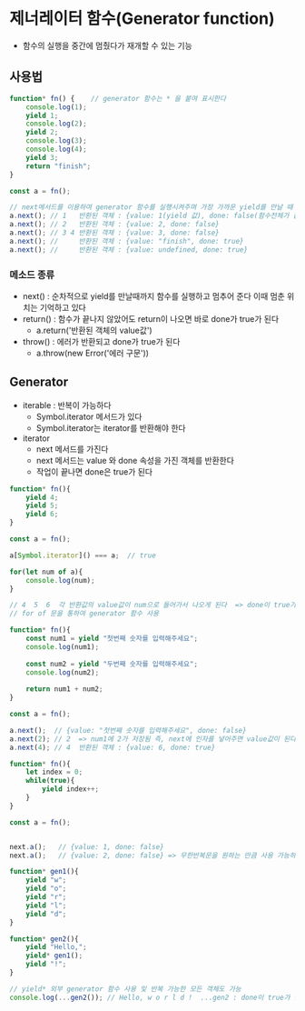 # 제너레이터 함수(Generator function)

- 함수의 실행을 중간에 멈췄다가 재개할 수 있는 기능 



## 사용법

```javascript
function* fn() {	// generator 함수는 * 을 붙여 표시한다 
    console.log(1);
    yield 1;
    console.log(2);
    yield 2;
    console.log(3);
    console.log(4);
    yield 3;
    return "finish";
}

const a = fn();

// next메서드를 이용하여 generator 함수를 실행시켜주며 가장 가까운 yield를 만날 때 까지 실행한다 
a.next(); // 1   반환된 객체 : {value: 1(yield 값), done: false(함수전체가 끝나면 true)} 
a.next(); // 2	 반환된 객체 : {value: 2, done: false}
a.next(); // 3 4 반환된 객체 : {value: 3, done: false}
a.next(); //     반환된 객체 : {value: "finish", done: true}
a.next(); //     반환된 객체 : {value: undefined, done: true}
```



### 메소드 종류

- next() : 순차적으로 yield를 만날때까지 함수를 실행하고 멈추어 준다 이때 멈춘 위치는 기억하고 있다
- return() : 함수가 끝나지 않았어도 return이 나오면 바로 done가 true가 된다
  - a.return('반환된 객체의 value값')
- throw() : 에러가 반환되고 done가 true가 된다
  - a.throw(new Error('에러 구문')) 

## Generator

- iterable : 반복이 가능하다
  - Symbol.iterator 메서드가 있다
  - Symbol.iterator는 iterator를 반환해야 한다
- iterator
  - next 메서드를 가진다
  - next 메서드는 value 와 done 속성을 가진 객체를 반환한다
  - 작업이 끝나면 done은 true가 된다 

```javascript
function* fn(){
    yield 4;
    yield 5;
    yield 6;
}

const a = fn();

a[Symbol.iterator]() === a;  // true

for(let num of a){
    console.log(num);
}

// 4  5  6  각 반환값의 value값이 num으로 들어가서 나오게 된다  => done이 true가 될때까지 반복
// for of 문을 통하여 generator 함수 사용 
```



``` javascript
function* fn(){
    const num1 = yield "첫번째 숫자를 입력해주세요";
    console.log(num1);
    
    const num2 = yield "두번째 숫자를 입력해주세요";
    console.log(num2);
    
    return num1 + num2;
}

const a = fn(); 

a.next();  // {value: "첫번째 숫자를 입력해주세요", done: false}
a.next(2); // 2  => num1에 2가 저장됨 즉, next에 인자를 넣어주면 value값이 된다 
a.next(4); // 4  반환된 객체 : {value: 6, done: true}
```



```javascript
function* fn(){
    let index = 0;
    while(true){
        yield index++;
    }
}

const a = fn();


next.a();   // {value: 1, done: false}
next.a();   // {value: 2, done: false} => 무한반복문을 원하는 만큼 사용 가능하게 컨트롤 할 수 있다 
```



```javascript
function* gen1(){
    yield "w";
    yield "o";
    yield "r";
    yield "l";
    yield "d";
}

function* gen2(){
    yield "Hello,";
    yield* gen1();
    yield "!";
}

// yield* 외부 generator 함수 사용 및 반복 가능한 모든 객체도 가능 
console.log(...gen2()); // Hello, w o r l d !  ...gen2 : done이 true가 될때까지 펼쳐주는 역할 
```

